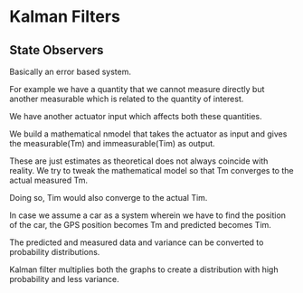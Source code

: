 # Kalman Filters

## State Observers
Basically an error based system.

For example we have a quantity that we cannot measure directly but another measurable which is related to the quantity of interest.

We have another actuator input which affects both these quantities.

We build a mathematical nmodel that takes the actuator as input and gives the measurable(Tm) and immeasurable(Tim) as output.

These are just estimates as theoretical does not always coincide with reality. We try to tweak the mathematical model so that Tm converges to the actual measured Tm.

Doing so, Tim would also converge to the actual Tim.

In case we assume a car as a system wherein we have to find the position of the car, the GPS position becomes Tm and predicted becomes Tim.

The predicted and measured data and variance can be converted to probability distributions.

Kalman filter multiplies both the graphs to create a distribution with high probability and less variance.

